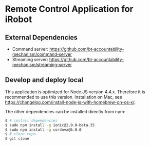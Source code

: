 # Remote Control Application for iRobot

## External Dependencies

 - Command server: https://github.com/bt-accountability-mechanism/command-server
 - Streaming server: https://github.com/bt-accountability-mechanism/streaming-server

## Develop and deploy local

This application is optimized for Node.JS version 4.4.x. Therefore it is recommended to use this version. 
Installation on Mac, see https://changelog.com/install-node-js-with-homebrew-on-os-x/. 

The other dependencies can be installed directly from npm: 
```bash
$ # install dependencies
$ sudo npm install -g ionic@2.0.0-beta.35
$ sudo npm install -g cordova@5.0.0
$ # clone repo
$ git clone 
```

